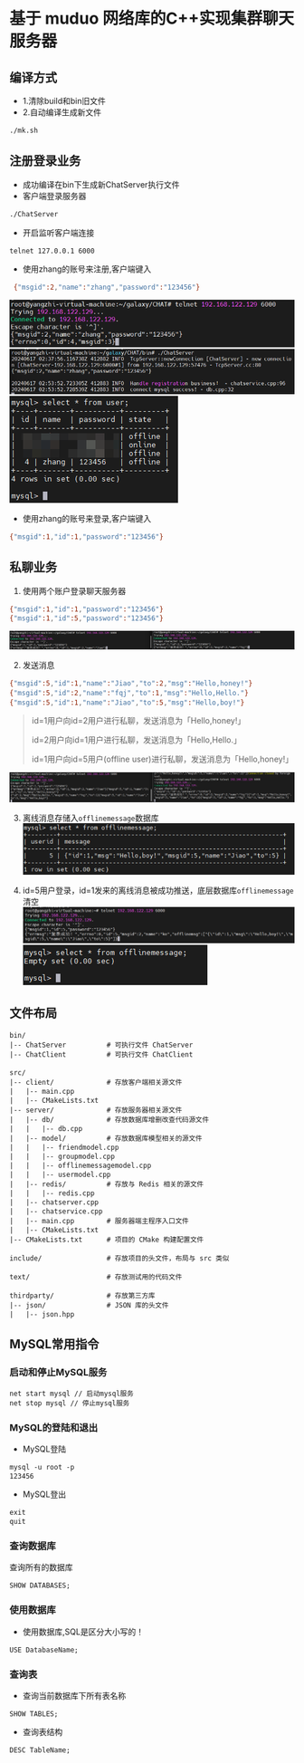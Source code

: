 # 基于 muduo 网络库的C++实现集群聊天服务器


## 编译方式
- 1.清除build和bin旧文件
- 2.自动编译生成新文件
```bash
./mk.sh
```


## 注册登录业务
- 成功编译在bin下生成新ChatServer执行文件
- 客户端登录服务器
```bash
./ChatServer
```
- 开启监听客户端连接
```bash
telnet 127.0.0.1 6000
```
- 使用zhang的账号来注册,客户端键入
```bash
 {"msgid":2,"name":"zhang","password":"123456"}
```
![客户端登录服务器](display/Snipaste_2024-06-17_10-56-42.png)
![开启监听客户端连接](display/Snipaste_2024-06-17_10-57-01.png)
![sql底层user查看](display/Snipaste_2024-06-17_10-55-32.png)
- 使用zhang的账号来登录,客户端键入
```bash
{"msgid":1,"id":1,"password":"123456"}
```


## 私聊业务
1. 使用两个账户登录聊天服务器
```bash
{"msgid":1,"id":1,"password":"123456"}
{"msgid":1,"id":5,"password":"123456"}
```
![两个账户登录](display/Snipaste_2024-06-17_15-59-19.png)

2. 发送消息
```bash
{"msgid":5,"id":1,"name":"Jiao","to":2,"msg":"Hello,honey!"}
{"msgid":5,"id":2,"name":"fqj","to":1,"msg":"Hello,Hello."}
{"msgid":5,"id":1,"name":"Jiao","to":5,"msg":"Hello,boy!"}
```
>id=1用户向id=2用户进行私聊，发送消息为「Hello,honey!」
>
>id=2用户向id=1用户进行私聊，发送消息为「Hello,Hello.」
>
>id=1用户向id=5用户(offline user)进行私聊，发送消息为「Hello,honey!」

![发送消息](display/Snipaste_2024-06-17_16-01-33.png)

3. 离线消息存储入`offlinemessage`数据库
![离线消息数据库](display/Snipaste_2024-06-17_16-02-24.png)

4. id=5用户登录，id=1发来的离线消息被成功推送，底层数据库`offlinemessage`清空
![成功推送](display/Snipaste_2024-06-17_16-04-10.png)
![清空数据库](display/Snipaste_2024-06-17_16-05-51.png)


## 文件布局

```
bin/
|-- ChatServer          # 可执行文件 ChatServer
|-- ChatClient          # 可执行文件 ChatClient

src/
|-- client/             # 存放客户端相关源文件
|   |-- main.cpp
|   |-- CMakeLists.txt
|-- server/             # 存放服务器相关源文件
|   |-- db/             # 存放数据库增删改查代码源文件
|   |   |-- db.cpp      
|   |-- model/          # 存放数据库模型相关的源文件
|   |   |-- friendmodel.cpp 
|   |   |-- groupmodel.cpp 
|   |   |-- offlinemessagemodel.cpp
|   |   |-- usermodel.cpp
|   |-- redis/          # 存放与 Redis 相关的源文件
|   |   |-- redis.cpp
|   |-- chatserver.cpp 
|   |-- chatservice.cpp 
|   |-- main.cpp        # 服务器端主程序入口文件
|   |-- CMakeLists.txt
|-- CMakeLists.txt      # 项目的 CMake 构建配置文件

include/                # 存放项目的头文件，布局与 src 类似

text/                   # 存放测试用的代码文件

thirdparty/             # 存放第三方库
|-- json/               # JSON 库的头文件
|   |-- json.hpp
```

## MySQL常用指令
### 启动和停止MySQL服务
```
net start mysql // 启动mysql服务
net stop mysql // 停止mysql服务
```
### MySQL的登陆和退出
- MySQL登陆
```base
mysql -u root -p
123456
```
- MySQL登出
```base
exit
quit
```
### 查询数据库
查询所有的数据库
```base
SHOW DATABASES;
```
### 使用数据库
- 使用数据库,SQL是区分大小写的！
```base
USE DatabaseName;
```
### 查询表
- 查询当前数据库下所有表名称
```base
SHOW TABLES;
```
- 查询表结构
```base
DESC TableName;
```
